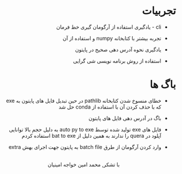 <div dir="rtl">

# تجربیات

- cli - یادگیری استفاده از آرگومان گیری خط فرمان

- تجربه بیشتر با کتابخانه numpy و استفاده از آن

- یادگیری نحوه آدرس دهی صحیح در پایتون

- استفاده از روش برنامه نویسی شی گرایی

# باگ ها

- خطای منسوخ شدن کتابخانه pathlib در حین تبدیل فایل های پایتون به exe که با حذف کردن آن با استفاده از conda حل شد

- باگ در آدرس دهی فایل های پایتون

- فایل های exe تولید شده توسط auto py to exe به دلیل حجم بالا توانایی آپلود در quera را ندارند به همین دلیل از bat to exe استفاده کردم

- وارد کردن آرگومان از طرق batch file به پایتون جهت اجرای بهش extra

<br/>
<center>
با تشکر, محمد امین خواجه امینیان
</center>

</div>
